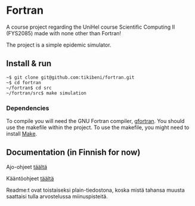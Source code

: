 # Fortran

A course project regarding the UniHel course Scientific Computing II (FYS2085) made with none other
than Fortran!

The project is a simple epidemic simulator.

## Install & run

```shell
~$ git clone git@github.com:tikibeni/fortran.git
~$ cd fortran
~/fortran$ cd src
~/fortran/src$ make simulation
```

### Dependencies

To compile you will need the GNU Fortran compiler, [gfortran](https://gcc.gnu.org/wiki/GFortran). 
You should use the makefile within the project. 
To use the makefile, you might need to install [Make](https://www.gnu.org/software/make/).

## Documentation (in Finnish for now)

Ajo-ohjeet [täältä](./run/README.md)

Kääntöohjeet [täältä](./src/README.md)

Readme:t ovat toistaiseksi plain-tiedostona, koska mistä tahansa muusta saattaisi tulla arvostelussa miinuspisteitä.
